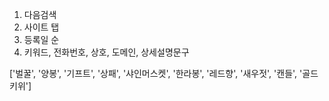 1. 다음검색
2. 사이트 탭
3. 등록일 순
4. 키워드, 전화번호, 상호, 도메인, 상세설명문구

['벌꿀', '양봉', '기프트', '상패', '샤인머스켓', '한라봉', '레드향', '새우젓', '캔들', '골드키위']

